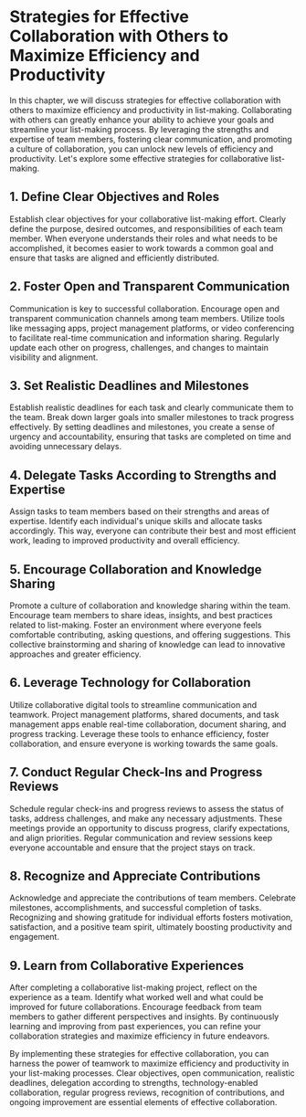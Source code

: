 Strategies for Effective Collaboration with Others to Maximize Efficiency and Productivity
======================================================================================================

In this chapter, we will discuss strategies for effective collaboration with others to maximize efficiency and productivity in list-making. Collaborating with others can greatly enhance your ability to achieve your goals and streamline your list-making process. By leveraging the strengths and expertise of team members, fostering clear communication, and promoting a culture of collaboration, you can unlock new levels of efficiency and productivity. Let's explore some effective strategies for collaborative list-making.

**1. Define Clear Objectives and Roles**
----------------------------------------

Establish clear objectives for your collaborative list-making effort. Clearly define the purpose, desired outcomes, and responsibilities of each team member. When everyone understands their roles and what needs to be accomplished, it becomes easier to work towards a common goal and ensure that tasks are aligned and efficiently distributed.

**2. Foster Open and Transparent Communication**
------------------------------------------------

Communication is key to successful collaboration. Encourage open and transparent communication channels among team members. Utilize tools like messaging apps, project management platforms, or video conferencing to facilitate real-time communication and information sharing. Regularly update each other on progress, challenges, and changes to maintain visibility and alignment.

**3. Set Realistic Deadlines and Milestones**
---------------------------------------------

Establish realistic deadlines for each task and clearly communicate them to the team. Break down larger goals into smaller milestones to track progress effectively. By setting deadlines and milestones, you create a sense of urgency and accountability, ensuring that tasks are completed on time and avoiding unnecessary delays.

**4. Delegate Tasks According to Strengths and Expertise**
----------------------------------------------------------

Assign tasks to team members based on their strengths and areas of expertise. Identify each individual's unique skills and allocate tasks accordingly. This way, everyone can contribute their best and most efficient work, leading to improved productivity and overall efficiency.

**5. Encourage Collaboration and Knowledge Sharing**
----------------------------------------------------

Promote a culture of collaboration and knowledge sharing within the team. Encourage team members to share ideas, insights, and best practices related to list-making. Foster an environment where everyone feels comfortable contributing, asking questions, and offering suggestions. This collective brainstorming and sharing of knowledge can lead to innovative approaches and greater efficiency.

**6. Leverage Technology for Collaboration**
--------------------------------------------

Utilize collaborative digital tools to streamline communication and teamwork. Project management platforms, shared documents, and task management apps enable real-time collaboration, document sharing, and progress tracking. Leverage these tools to enhance efficiency, foster collaboration, and ensure everyone is working towards the same goals.

**7. Conduct Regular Check-Ins and Progress Reviews**
-----------------------------------------------------

Schedule regular check-ins and progress reviews to assess the status of tasks, address challenges, and make any necessary adjustments. These meetings provide an opportunity to discuss progress, clarify expectations, and align priorities. Regular communication and review sessions keep everyone accountable and ensure that the project stays on track.

**8. Recognize and Appreciate Contributions**
---------------------------------------------

Acknowledge and appreciate the contributions of team members. Celebrate milestones, accomplishments, and successful completion of tasks. Recognizing and showing gratitude for individual efforts fosters motivation, satisfaction, and a positive team spirit, ultimately boosting productivity and engagement.

**9. Learn from Collaborative Experiences**
-------------------------------------------

After completing a collaborative list-making project, reflect on the experience as a team. Identify what worked well and what could be improved for future collaborations. Encourage feedback from team members to gather different perspectives and insights. By continuously learning and improving from past experiences, you can refine your collaboration strategies and maximize efficiency in future endeavors.

By implementing these strategies for effective collaboration, you can harness the power of teamwork to maximize efficiency and productivity in your list-making processes. Clear objectives, open communication, realistic deadlines, delegation according to strengths, technology-enabled collaboration, regular progress reviews, recognition of contributions, and ongoing improvement are essential elements of effective collaboration.
